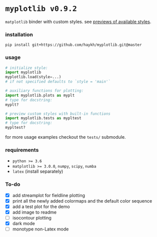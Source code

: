 # `myplotlib v0.9.2`

`matplotlib` binder with custom styles. see [previews of available styles](myplotlib/previews).

### installation

```shell
pip install git+https://github.com/haykh/myplotlib.git@master
```

### usage

```python
# initialize style:
import myplotlib
myplotlib.load(style=...)
# if not specified defaults to `style = 'main'`

# auxiliary functions for plotting:
import myplotlib.plots as myplt
# type for docstring:
myplt?

# preview custom styles with built-in functions
import myplotlib.tests as mypltest
# type for docstring:
mypltest?
```

for more usage examples checkout the `tests/` submodule.

### requirements

* `python >= 3.6`
* `matplotlib >= 3.0.0`, `numpy`, `scipy`, `numba`
* `latex` (install separately)

### To-do

- [x] add streamplot for fieldline plotting
- [x] print all the newly added colormaps and the default color sequence
- [x] add a test plot for the demo
- [x] add image to readme
- [ ] isocontour plotting
- [x] dark mode
- [ ] monotype non-Latex mode
